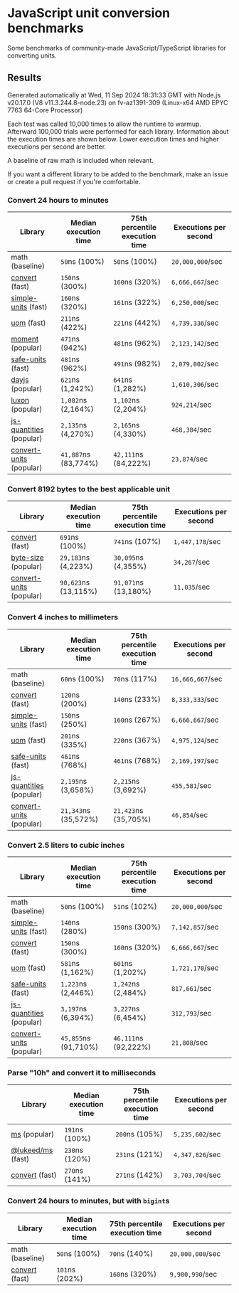 # JavaScript unit conversion benchmarks

Some benchmarks of community-made JavaScript/TypeScript libraries for converting units.

## Results

<!-- beginblock(results) -->

Generated automatically at Wed, 11 Sep 2024 18:31:33 GMT with Node.js v20.17.0 (V8 v11.3.244.8-node.23) on fv-az1391-309 (Linux-x64 AMD EPYC 7763 64-Core Processor)

Each test was called 10,000 times to allow the runtime to warmup.
Afterward 100,000 trials were performed for each library.
Information about the execution times are shown below.
Lower execution times and higher executions per second are better.

A baseline of raw math is included when relevant.

If you want a different library to be added to the benchmark, make an issue or create a pull request if you're comfortable.

### Convert 24 hours to minutes

| Library                                                            | Median execution time | 75th percentile execution time | Executions per second |
| ------------------------------------------------------------------ | --------------------- | ------------------------------ | --------------------- |
| math (baseline)                                                    | `50`ns (100%)         | `50`ns (100%)                  | `20,000,000`/sec      |
| [convert](https://npmjs.com/package/convert) (fast)                | `150`ns (300%)        | `160`ns (320%)                 | `6,666,667`/sec       |
| [simple-units](https://npmjs.com/package/simple-units) (fast)      | `160`ns (320%)        | `161`ns (322%)                 | `6,250,000`/sec       |
| [uom](https://npmjs.com/package/uom) (fast)                        | `211`ns (422%)        | `221`ns (442%)                 | `4,739,336`/sec       |
| [moment](https://npmjs.com/package/moment) (popular)               | `471`ns (942%)        | `481`ns (962%)                 | `2,123,142`/sec       |
| [safe-units](https://npmjs.com/package/safe-units) (fast)          | `481`ns (962%)        | `491`ns (982%)                 | `2,079,002`/sec       |
| [dayjs](https://npmjs.com/package/dayjs) (popular)                 | `621`ns (1,242%)      | `641`ns (1,282%)               | `1,610,306`/sec       |
| [luxon](https://npmjs.com/package/luxon) (popular)                 | `1,082`ns (2,164%)    | `1,102`ns (2,204%)             | `924,214`/sec         |
| [js-quantities](https://npmjs.com/package/js-quantities) (popular) | `2,135`ns (4,270%)    | `2,165`ns (4,330%)             | `468,384`/sec         |
| [convert-units](https://npmjs.com/package/convert-units) (popular) | `41,887`ns (83,774%)  | `42,111`ns (84,222%)           | `23,874`/sec          |

### Convert 8192 bytes to the best applicable unit

| Library                                                            | Median execution time | 75th percentile execution time | Executions per second |
| ------------------------------------------------------------------ | --------------------- | ------------------------------ | --------------------- |
| [convert](https://npmjs.com/package/convert) (fast)                | `691`ns (100%)        | `741`ns (107%)                 | `1,447,178`/sec       |
| [byte-size](https://npmjs.com/package/byte-size) (popular)         | `29,183`ns (4,223%)   | `30,095`ns (4,355%)            | `34,267`/sec          |
| [convert-units](https://npmjs.com/package/convert-units) (popular) | `90,623`ns (13,115%)  | `91,071`ns (13,180%)           | `11,035`/sec          |

### Convert 4 inches to millimeters

| Library                                                            | Median execution time | 75th percentile execution time | Executions per second |
| ------------------------------------------------------------------ | --------------------- | ------------------------------ | --------------------- |
| math (baseline)                                                    | `60`ns (100%)         | `70`ns (117%)                  | `16,666,667`/sec      |
| [convert](https://npmjs.com/package/convert) (fast)                | `120`ns (200%)        | `140`ns (233%)                 | `8,333,333`/sec       |
| [simple-units](https://npmjs.com/package/simple-units) (fast)      | `150`ns (250%)        | `160`ns (267%)                 | `6,666,667`/sec       |
| [uom](https://npmjs.com/package/uom) (fast)                        | `201`ns (335%)        | `220`ns (367%)                 | `4,975,124`/sec       |
| [safe-units](https://npmjs.com/package/safe-units) (fast)          | `461`ns (768%)        | `461`ns (768%)                 | `2,169,197`/sec       |
| [js-quantities](https://npmjs.com/package/js-quantities) (popular) | `2,195`ns (3,658%)    | `2,215`ns (3,692%)             | `455,581`/sec         |
| [convert-units](https://npmjs.com/package/convert-units) (popular) | `21,343`ns (35,572%)  | `21,423`ns (35,705%)           | `46,854`/sec          |

### Convert 2.5 liters to cubic inches

| Library                                                            | Median execution time | 75th percentile execution time | Executions per second |
| ------------------------------------------------------------------ | --------------------- | ------------------------------ | --------------------- |
| math (baseline)                                                    | `50`ns (100%)         | `51`ns (102%)                  | `20,000,000`/sec      |
| [simple-units](https://npmjs.com/package/simple-units) (fast)      | `140`ns (280%)        | `150`ns (300%)                 | `7,142,857`/sec       |
| [convert](https://npmjs.com/package/convert) (fast)                | `150`ns (300%)        | `160`ns (320%)                 | `6,666,667`/sec       |
| [uom](https://npmjs.com/package/uom) (fast)                        | `581`ns (1,162%)      | `601`ns (1,202%)               | `1,721,170`/sec       |
| [safe-units](https://npmjs.com/package/safe-units) (fast)          | `1,223`ns (2,446%)    | `1,242`ns (2,484%)             | `817,661`/sec         |
| [js-quantities](https://npmjs.com/package/js-quantities) (popular) | `3,197`ns (6,394%)    | `3,227`ns (6,454%)             | `312,793`/sec         |
| [convert-units](https://npmjs.com/package/convert-units) (popular) | `45,855`ns (91,710%)  | `46,111`ns (92,222%)           | `21,808`/sec          |

### Parse "10h" and convert it to milliseconds

| Library                                                   | Median execution time | 75th percentile execution time | Executions per second |
| --------------------------------------------------------- | --------------------- | ------------------------------ | --------------------- |
| [ms](https://npmjs.com/package/ms) (popular)              | `191`ns (100%)        | `200`ns (105%)                 | `5,235,602`/sec       |
| [@lukeed/ms](https://npmjs.com/package/@lukeed/ms) (fast) | `230`ns (120%)        | `231`ns (121%)                 | `4,347,826`/sec       |
| [convert](https://npmjs.com/package/convert) (fast)       | `270`ns (141%)        | `271`ns (142%)                 | `3,703,704`/sec       |

### Convert 24 hours to minutes, but with `bigint`s

| Library                                             | Median execution time | 75th percentile execution time | Executions per second |
| --------------------------------------------------- | --------------------- | ------------------------------ | --------------------- |
| math (baseline)                                     | `50`ns (100%)         | `70`ns (140%)                  | `20,000,000`/sec      |
| [convert](https://npmjs.com/package/convert) (fast) | `101`ns (202%)        | `160`ns (320%)                 | `9,900,990`/sec       |

<!-- endblock(results) -->
